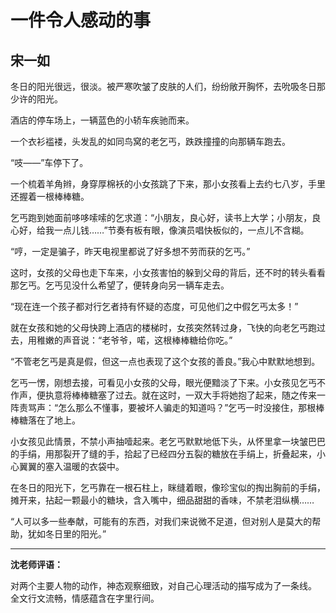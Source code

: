 # 一件令人感动的事 #

## 宋一如 ##

冬日的阳光很远，很淡。被严寒吹皱了皮肤的人们，纷纷敞开胸怀，去吮吸冬日那少许的阳光。
   
酒店的停车场上，一辆蓝色的小轿车疾驰而来。

一个衣衫褴褛，头发乱的如同鸟窝的老乞丐，跌跌撞撞的向那辆车跑去。
   
“吱——”车停下了。

一个梳着羊角辫，身穿厚棉袄的小女孩跳了下来，那小女孩看上去约七八岁，手里还握着一根棒棒糖。

乞丐跑到她面前哆哆嗦嗦的乞求道：“小朋友，良心好，读书上大学；小朋友，良心好，给我一点儿钱……”节奏有板有眼，像演员唱快板似的，一点儿不含糊。
   
“哼，一定是骗子，昨天电视里都说了好多想不劳而获的乞丐。”
   
这时，女孩的父母也走下车来，小女孩害怕的躲到父母的背后，还不时的转头看看那乞丐。乞丐见没什么希望了，便转身向另一辆车走去。
   
“现在连一个孩子都对行乞者持有怀疑的态度，可见他们之中假乞丐太多！”

就在女孩和她的父母快跨上酒店的楼梯时，女孩突然转过身，飞快的向老乞丐跑过去，用稚嫩的声音说：“老爷爷，喏，这根棒棒糖给你吃。”

“不管老乞丐是真是假，但这一点也表现了这个女孩的善良。”我心中默默地想到。

乞丐一愣，刚想去接，可看见小女孩的父母，眼光便黯淡了下来。小女孩见乞丐不作声，便执意将棒棒糖塞了过去。就在这时，一双大手将她抱了起来，随之传来一阵责骂声：“怎么那么不懂事，要被坏人骗走的知道吗？”乞丐一时没接住，那根棒棒糖落在了地上。

小女孩见此情景，不禁小声抽噎起来。老乞丐默默地低下头，从怀里拿一块皱巴巴的手绢，用那裂开了缝的手，拾起了已经四分五裂的糖放在手绢上，折叠起来，小心翼翼的塞入温暖的衣袋中。

在冬日的阳光下，乞丐靠在一根石柱上，眯缝着眼，像珍宝似的掏出胸前的手绢，摊开来，拈起一颗最小的糖块，含入嘴中，细品甜甜的香味，不禁老泪纵横……

“人可以多一些奉献，可能有的东西，对我们来说微不足道，但对别人是莫大的帮助，犹如冬日里的阳光。”

-------------------------------------

**沈老师评语：**

对两个主要人物的动作，神态观察细致，对自己心理活动的描写成为了一条线。 全文行文流畅，情感蕴含在字里行间。
